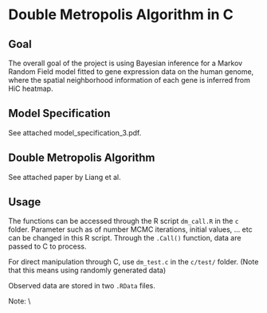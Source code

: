 # Double Metropolis Algorithm in C

## Goal
The overall goal of the project is using Bayesian inference for a Markov Random Field model fitted to gene expression data on the human genome, where the spatial neighborhood information of each gene is inferred from HiC heatmap.

## Model Specification
See attached model_specification_3.pdf.

## Double Metropolis Algorithm
See attached paper by Liang et al.

## Usage
The functions can be accessed through the R script `dm_call.R` in the `c` folder.
Parameter such as of number MCMC iterations, initial values, ... etc can be changed in this R script. 
Through the `.Call()` function, data are passed to C to process.

For direct manipulation through C, use `dm_test.c` in the `c/test/` folder. (Note that this means using randomly generated data)

Observed data are stored in two `.RData` files.

Note: \\
 

